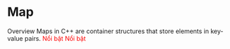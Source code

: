 # Map
Overview
Maps in C++ are container structures that store elements in key-value pairs.
<span style="color: red;">Nổi bật</span>
<font color="red">Nổi bật</font>
